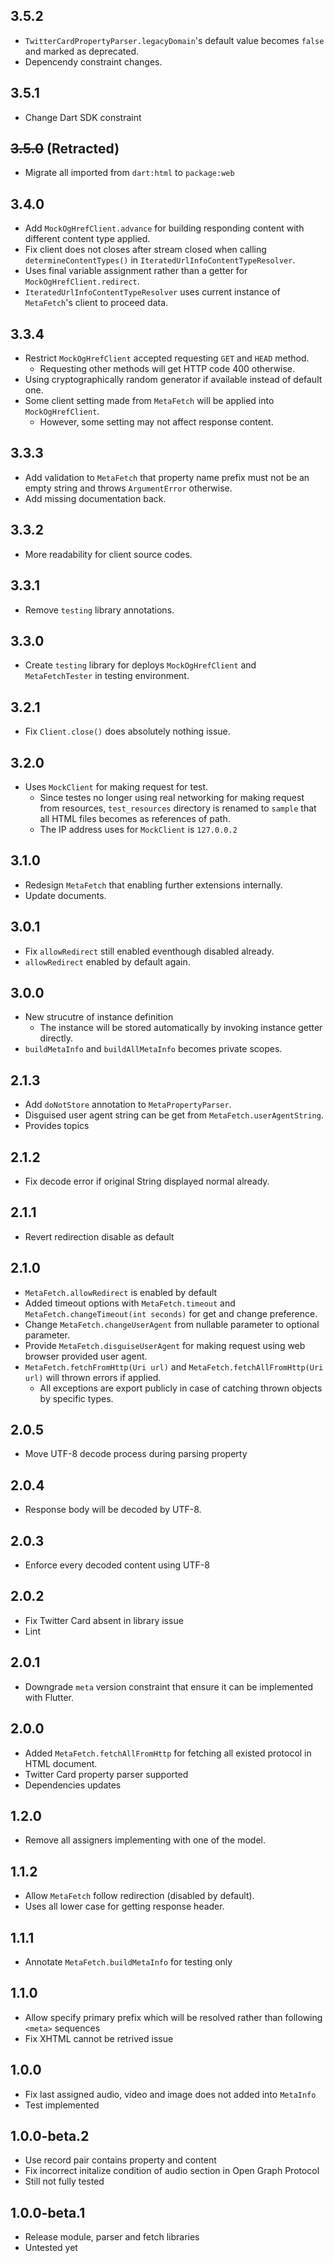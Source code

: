 ## 3.5.2

* `TwitterCardPropertyParser.legacyDomain`'s default value becomes `false` and marked as deprecated.
* Depencendy constraint changes.

## 3.5.1

* Change Dart SDK constraint

## ~~3.5.0~~ (Retracted)

* Migrate all imported from `dart:html` to `package:web`

## 3.4.0

* Add `MockOgHrefClient.advance` for building responding content with different content type applied.
* Fix client does not closes after stream closed when calling `determineContentTypes()` in `IteratedUrlInfoContentTypeResolver`.
* Uses final variable assignment rather than a getter for `MockOgHrefClient.redirect`.
* `IteratedUrlInfoContentTypeResolver` uses current instance of `MetaFetch`'s client to proceed data.

## 3.3.4

* Restrict `MockOgHrefClient` accepted requesting `GET` and `HEAD` method.
    * Requesting other methods will get HTTP code 400 otherwise.
* Using cryptographically random generator if available instead of default one.
* Some client setting made from `MetaFetch` will be applied into `MockOgHrefClient`.
    * However, some setting may not affect response content.

## 3.3.3

* Add validation to `MetaFetch` that property name prefix must not be an empty string and throws `ArgumentError` otherwise.
* Add missing documentation back.

## 3.3.2

* More readability for client source codes.

## 3.3.1

* Remove `testing` library annotations.

## 3.3.0

* Create `testing` library for deploys `MockOgHrefClient` and `MetaFetchTester` in testing environment. 

## 3.2.1

* Fix `Client.close()` does absolutely nothing issue.

## 3.2.0

* Uses `MockClient` for making request for test.
    * Since testes no longer using real networking for making request from resources, `test_resources` directory is renamed to `sample` that all HTML files becomes as references of path.
    * The IP address uses for `MockClient` is `127.0.0.2`

## 3.1.0

* Redesign `MetaFetch` that enabling further extensions internally.
* Update documents.

## 3.0.1

* Fix `allowRedirect` still enabled eventhough disabled already.
* `allowRedirect` enabled by default again.

## 3.0.0

* New strucutre of instance definition
    * The instance will be stored automatically by invoking instance getter directly.
* `buildMetaInfo` and `buildAllMetaInfo` becomes private scopes.

## 2.1.3

* Add `doNotStore` annotation to `MetaPropertyParser`.
* Disguised user agent string can be get from `MetaFetch.userAgentString`.
* Provides topics

## 2.1.2

* Fix decode error if original String displayed normal already.

## 2.1.1

* Revert redirection disable as default

## 2.1.0

* `MetaFetch.allowRedirect` is enabled by default
* Added timeout options with `MetaFetch.timeout` and `MetaFetch.changeTimeout(int seconds)` for get and change preference.
* Change `MetaFetch.changeUserAgent` from nullable parameter to optional parameter.
* Provide `MetaFetch.disguiseUserAgent` for making request using web browser provided user agent.
* `MetaFetch.fetchFromHttp(Uri url)` and `MetaFetch.fetchAllFromHttp(Uri url)` will thrown errors if applied.
    * All exceptions are export publicly in case of catching thrown objects by specific types.

## 2.0.5

* Move UTF-8 decode process during parsing property

## 2.0.4

* Response body will be decoded by UTF-8.

## 2.0.3

* Enforce every decoded content using UTF-8

## 2.0.2

* Fix Twitter Card absent in library issue
* Lint

## 2.0.1

* Downgrade `meta` version constraint that ensure it can be implemented with Flutter.

## 2.0.0

* Added `MetaFetch.fetchAllFromHttp` for fetching all existed protocol in HTML document.
* Twitter Card property parser supported
* Dependencies updates

## 1.2.0

* Remove all assigners implementing with one of the model.

## 1.1.2

* Allow `MetaFetch` follow redirection (disabled by default).
* Uses all lower case for getting response header.

## 1.1.1

* Annotate `MetaFetch.buildMetaInfo` for testing only

## 1.1.0

* Allow specify primary prefix which will be resolved rather than following `<meta>` sequences
* Fix XHTML cannot be retrived issue

## 1.0.0

* Fix last assigned audio, video and image does not added into `MetaInfo`
* Test implemented

## 1.0.0-beta.2

* Use record pair contains property and content
* Fix incorrect initalize condition of audio section in Open Graph Protocol
* Still not fully tested

## 1.0.0-beta.1

* Release module, parser and fetch libraries
* Untested yet
